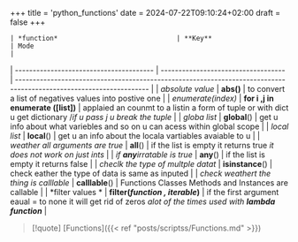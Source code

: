 +++
title = 'python_functions'
date = 2024-07-22T09:10:24+02:00
draft = false
+++

    | *function*                              | **Key**                             | Mode                                                                                                                |
| --------------------------------------- | ----------------------------------- | ------------------------------------------------------------------------------------------------------------------- |
| *absolute value*                        | **abs()**                           | to convert a list of negatives values into postive one                                                              |
| *enumerate(index)*                      | **for i ,j  in enumerate ([list])** | applaied an counmt to a listin a form of tuple or with dict u get dictionary  /*if u pass j  u break the tuple*     |
| *globa list*                            | **global**()                        | get u info about what variebles and so on u can acess within global scope                                           |
| *local list*                            | **local**()                         | get u an info about the locala vartiables avaiable to u                                                             |
| *weather all arguments are true*        | **all**()                           | if the list is empty it returns true *it does not work on just ints*                                                |
| *if **any**irratable is true*           | **any**()                           | if the list is empty it returns false                                                                               |
| *checlk the type of multple datat*      | **isinstance**()                    | check eather the type of data is same as inputed                                                                    |
| *check weathert the thing is calllable* | **calllable**()                     | Functions Classes Methods and Instances are callable                                                                |
| *filter values *                        | **filter(*function , iterable*)**   | if the first argument eaual = to none it will get rid of zeros *alot of the times  used with* ***lambda function*** |

>[!quote] [Functions]({{< ref "posts/scriptss/Functions.md" >}})